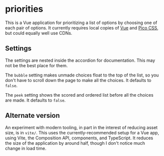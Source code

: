 priorities
==========

This is a Vue application for prioritizing a list of options by
choosing one of each pair of options. It currently requires local
copies of [Vue](https://vuejs.org/) and [Pico
CSS](https://picocss.com/), but could equally well use CDNs.

Settings
--------

The settings are nested inside the accordion for documentation. This
may not be the best place for them.

The `bubble` setting makes unmade choices float to the top of the
list, so you don't have to scroll down the page to make all the
choices. It defaults to `false`.

The `peek` setting shows the scored and ordered list before all the
choices are made. It defaults to `false`.

Alternate version
-----------------

An experiment with modern tooling, in part in the interest of reducing
asset size, is in `vite/`. This uses the currently-recommended setup
for a Vue app, using Vite, the Composition API, components, and
TypeScript. It reduces the size of the application by around half,
though I don't notice much change in load time.

